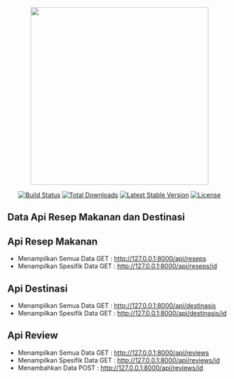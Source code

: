<p align="center"><a href="https://laravel.com" target="_blank"><img src="https://raw.githubusercontent.com/laravel/art/master/logo-lockup/5%20SVG/2%20CMYK/1%20Full%20Color/laravel-logolockup-cmyk-red.svg" width="400"></a></p>

<p align="center">
<a href="https://travis-ci.org/laravel/framework"><img src="https://travis-ci.org/laravel/framework.svg" alt="Build Status"></a>
<a href="https://packagist.org/packages/laravel/framework"><img src="https://img.shields.io/packagist/dt/laravel/framework" alt="Total Downloads"></a>
<a href="https://packagist.org/packages/laravel/framework"><img src="https://img.shields.io/packagist/v/laravel/framework" alt="Latest Stable Version"></a>
<a href="https://packagist.org/packages/laravel/framework"><img src="https://img.shields.io/packagist/l/laravel/framework" alt="License"></a>
</p>

## Data Api Resep Makanan dan Destinasi

## Api Resep Makanan
- Menampilkan Semua Data
GET : http://127.0.0.1:8000/api/reseps
- Menampilkan Spesifik Data
GET : http://127.0.0.1:8000/api/reseps/id
## Api Destinasi
- Menampilkan Semua Data
GET : http://127.0.0.1:8000/api/destinasis
- Menampilkan Spesifik Data
GET : http://127.0.0.1:8000/api/destinasis/id
## Api Review
- Menampilkan Semua Data
GET : http://127.0.0.1:8000/api/reviews
- Menampilkan Spesifik Data
GET : http://127.0.0.1:8000/api/reviews/id
- Menambahkan Data
POST : http://127.0.0.1:8000/api/reviews/id
